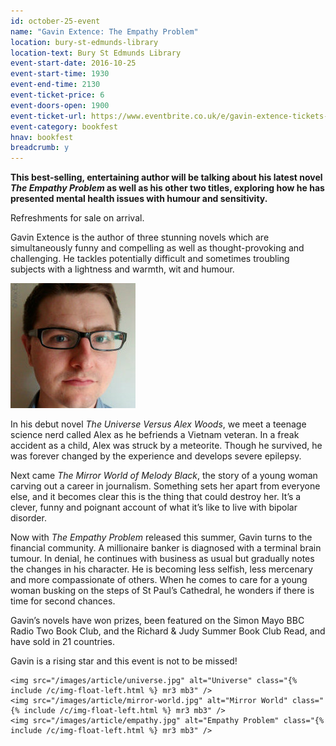 ```yaml
---
id: october-25-event
name: "Gavin Extence: The Empathy Problem"
location: bury-st-edmunds-library
location-text: Bury St Edmunds Library
event-start-date: 2016-10-25
event-start-time: 1930
event-end-time: 2130
event-ticket-price: 6
event-doors-open: 1900
event-ticket-url: https://www.eventbrite.co.uk/e/gavin-extence-tickets-26050517800
event-category: bookfest
hnav: bookfest
breadcrumb: y
---
```


**This best-selling, entertaining author will be talking about his latest novel <cite>The Empathy Problem</cite> as well as his other two titles, exploring how he has presented mental health issues with humour and sensitivity.**

Refreshments for sale on arrival.

Gavin Extence is the author of three stunning novels which are simultaneously funny and compelling as well as thought-provoking and challenging. He tackles potentially difficult and sometimes troubling subjects with a lightness and warmth, wit and humour.

<img src="/images/article/bookfest-gavin-extence-r.jpg" class="custom-br-50 {% include /c/img-float-right.html %}" />

In his debut novel <cite>The Universe Versus Alex Woods</cite>, we meet a teenage science nerd called Alex as he befriends a Vietnam veteran. In a freak accident as a child, Alex was struck by a meteorite. Though he survived, he was forever changed by the experience and develops severe epilepsy.

Next came <cite>The Mirror World of Melody Black</cite>, the story of a young woman carving out a career in journalism. Something sets her apart from everyone else, and it becomes clear this is the thing that could destroy her. It’s a clever, funny and poignant account of what it’s like to live with bipolar disorder.

Now with <cite>The Empathy Problem</cite> released this summer, Gavin turns to the financial community. A millionaire banker is diagnosed with a terminal brain tumour. In denial, he continues with business as usual but gradually notes the changes in his character. He is becoming less selfish, less mercenary and more compassionate of others. When he comes to care for a young woman busking on the steps of St Paul’s Cathedral, he wonders if there is time for second chances.

Gavin’s novels have won prizes, been featured on the Simon Mayo BBC Radio Two Book Club, and the Richard &amp; Judy Summer Book Club Read, and have sold in 21 countries.

Gavin is a rising star and this event is not to be missed!

<div class="cf">

    <img src="/images/article/universe.jpg" alt="Universe" class="{% include /c/img-float-left.html %} mr3 mb3" />
    <img src="/images/article/mirror-world.jpg" alt="Mirror World" class="{% include /c/img-float-left.html %} mr3 mb3" />
    <img src="/images/article/empathy.jpg" alt="Empathy Problem" class="{% include /c/img-float-left.html %} mr3 mb3" />

</div>
